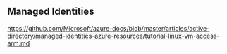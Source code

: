 ## Managed Identities

https://github.com/Microsoft/azure-docs/blob/master/articles/active-directory/managed-identities-azure-resources/tutorial-linux-vm-access-arm.md
